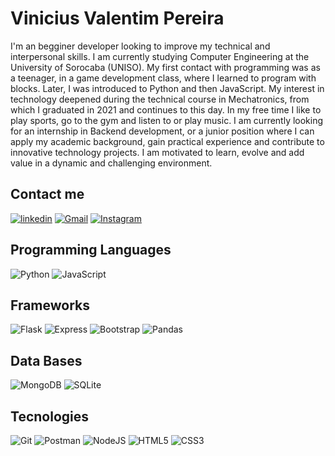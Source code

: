 # Vinicius Valentim Pereira

I'm an begginer developer looking to improve my technical and interpersonal skills. I am currently studying Computer Engineering at the University of Sorocaba (UNISO).
My first contact with programming was as a teenager, in a game development class, where I learned to program with blocks. Later, I was introduced to Python and then JavaScript. My interest in technology deepened during the technical course in Mechatronics, from which I graduated in 2021 and continues to this day.
In my free time I like to play sports, go to the gym and listen to or play music.
I am currently looking for an internship in Backend development, or a junior position where I can apply my academic background, gain practical experience and contribute to innovative technology projects. I am motivated to learn, evolve and add value in a dynamic and challenging environment.


## Contact me
[![linkedin](https://img.shields.io/badge/linkedin-0A66C2?style=for-the-badge&logo=linkedin&logoColor=white)](https://www.linkedin.com/in/viniciusvalentimpereira/)
[![Gmail](https://img.shields.io/badge/Gmail-333333?style=for-the-badge&logo=gmail&logoColor=red)](mailto:viniciusvp.contato@gmail.com)
[![Instagram](https://img.shields.io/badge/-Instagram-%23E4405F?style=for-the-badge&logo=instagram&logoColor=white)](https://www.instagram.com/vinivp/)

## Programming Languages
![Python](https://img.shields.io/badge/python-3670A0?style=for-the-badge&logo=python&logoColor=ffdd54) 
![JavaScript](https://img.shields.io/badge/JavaScript-F7DF1E?style=for-the-badge&logo=javascript&logoColor=black)

## Frameworks
![Flask](https://img.shields.io/badge/flask-%23000.svg?style=for-the-badge&logo=flask&logoColor=white)
![Express](https://img.shields.io/badge/express.js-%23404d59.svg?style=for-the-badge&logo=express&logoColor=%2361DAFB)
![Bootstrap](https://img.shields.io/badge/-boostrap-0D1117?style=for-the-badge&logo=bootstrap&labelColor=0D1117)
![Pandas](https://img.shields.io/badge/pandas-%23150458.svg?style=for-the-badge&logo=pandas&logoColor=white)

## Data Bases
![MongoDB](https://img.shields.io/badge/MongoDB-%234ea94b.svg?style=for-the-badge&logo=mongodb&logoColor=white)
![SQLite](https://img.shields.io/badge/SQLite-000?style=for-the-badge&logo=sqlite&logoColor=07405E)

## Tecnologies

![Git](https://img.shields.io/badge/GIT-E44C30?style=for-the-badge&logo=git&logoColor=white)
![Postman](https://img.shields.io/badge/Postman-FF6C37.svg?style=for-the-badge&logo=Postman&logoColor=white)
![NodeJS](https://img.shields.io/badge/node.js-6DA55F?style=for-the-badge&logo=node.js&logoColor=white)
![HTML5](https://img.shields.io/badge/HTML5-E34F26?style=for-the-badge&logo=html5&logoColor=white)
![CSS3](https://img.shields.io/badge/CSS3-1572B6?style=for-the-badge&logo=css3&logoColor=white)
